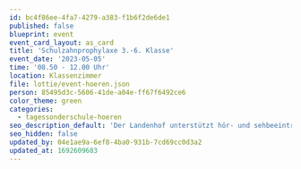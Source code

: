 ```yaml
---
id: bc4f86ee-4fa7-4279-a383-f1b6f2de6de1
published: false
blueprint: event
event_card_layout: as_card
title: 'Schulzahnprophylaxe 3.-6. Klasse'
event_date: '2023-05-05'
time: '08.50 - 12.00 Uhr'
location: Klassenzimmer
file: lottie/event-hoeren.json
person: 85495d3c-5606-41de-a04e-ff67f6492ce6
color_theme: green
categories:
  - tagessonderschule-hoeren
seo_description_default: 'Der Landenhof unterstützt hör- und sehbeeinträchtigte Kinder & Jugendliche in ihrem selbstbestimmten Leben durch Förderung ihrer Fähigkeiten & Entwicklung'
seo_hidden: false
updated_by: 04e1ae9a-6ef8-4ba0-931b-7cd69cc0d3a2
updated_at: 1692609683
---
```

